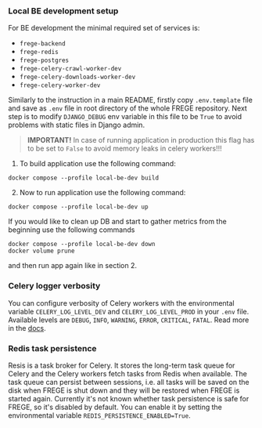### Local BE development setup

For BE development the minimal required set of services is:

- `frege-backend`
- `frege-redis`
- `frege-postgres`
- `frege-celery-crawl-worker-dev`
- `frege-celery-downloads-worker-dev`
- `frege-celery-worker-dev`

Similarly to the instruction in a main README, firstly copy `.env.template` file and save as `.env` file in root
directory of the whole FREGE repository. Next step is to modify `DJANGO_DEBUG` env variable in this file to be `True`
to avoid problems with static files in Django admin.

> **IMPORTANT!** In case of running application in production this flag has to be set to `False` to avoid memory leaks
> in celery workers!!!

1. To build application use the following command:

```
docker compose --profile local-be-dev build
```

2. Now to run application use the following command:

```
docker compose --profile local-be-dev up
```

If you would like to clean up DB and start to gather metrics from the beginning use the following commands

```
docker compose --profile local-be-dev down
docker volume prune
```

and then run app again like in section 2.

### Celery logger verbosity

You can configure verbosity of Celery workers with the environmental variable `CELERY_LOG_LEVEL_DEV` and
`CELERY_LOG_LEVEL_PROD` in your `.env` file.
Available levels are `DEBUG`, `INFO`, `WARNING`, `ERROR`, `CRITICAL`, `FATAL`.
Read more in the [docs](https://docs.celeryq.dev/en/stable/reference/cli.html#cmdoption-celery-worker-l).

### Redis task persistence

Resis is a task broker for Celery. It stores the long-term task queue for Celery and the Celery workers fetch
tasks from Redis when available. The task queue can persist between sessions, i.e. all tasks will be
saved on the disk when FREGE is shut down and they will be restored when FREGE is started again.
Currently it's not known whether task persistence is safe for FREGE, so it's disabled by default. You can enable it
by setting the environmental variable `REDIS_PERSISTENCE_ENABLED=True`.
